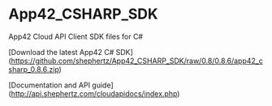 App42_CSHARP_SDK
================

App42 Cloud API Client SDK files for C#

[Download the latest App42 C# SDK] (https://github.com/shephertz/App42_CSHARP_SDK/raw/0.8/0.8.6/app42_csharp_0.8.6.zip)

[Documentation and API guide] (http://api.shephertz.com/cloudapidocs/index.php)
